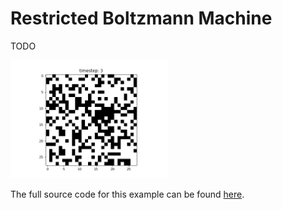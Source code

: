 # Restricted Boltzmann Machine

TODO

<img src="../../resources/rbm.gif" width="50%"/>

The full source code for this example can be found [here](rbm_demo.py).
